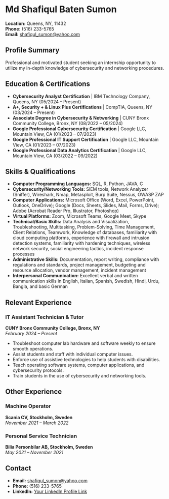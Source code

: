 # Md Shafiqul Baten Sumon

**Location:** Queens, NY, 11432  
**Phone:** (516) 233-5765  
**Email:** shafiqul_sumon@yahoo.com  

## Profile Summary

Professional and motivated student seeking an internship opportunity to utilize my in-depth knowledge of cybersecurity and networking procedures.

## Education & Certifications

- **Cybersecurity Analyst Certification** | IBM Technology Company, Queens, NY (05/2024 – Present)
- **A+, Security + & Linux Plus Certifications** | CompTIA, Queens, NY (03/2024 – Present)
- **Associate Degree in Cybersecurity & Networking** | CUNY Bronx Community College, Bronx, NY (08/2022 – 05/2024)
- **Google Professional Cybersecurity Certification** | Google LLC, Mountain View, CA (01/2023 – 07/2023)
- **Google Professional IT Support Certification** | Google LLC, Mountain View, CA (01/2023 – 07/2023)
- **Google Professional Data Analytics Certification** | Google LLC, Mountain View, CA (03/2022 – 09/2022)

## Skills & Qualifications

- **Computer Programming Languages:** SQL, R, Python, JAVA, C
- **Cybersecurity/Networking Tools:** SIEM tools, Network Analyzer (Sniffer), Wireshark, Nmap, Metasploit, Burp Suite, Nessus, OWASP ZAP
- **Computer Applications:** Microsoft Office (Word, Excel, PowerPoint, Outlook, OneDrive); Google (Docs, Sheets, Slides, Mail, Forms, Drive); Adobe (Acrobat Reader Pro, Illustrator, Photoshop)
- **Virtual Platforms:** Zoom, Microsoft Teams, Google Meet, Skype
- **Technical/Basic Skills:** Data Analysis and Visualization, Troubleshooting, Multitasking, Problem-Solving, Time Management, Client Relations, Teamwork, Knowledge of databases, familiarity with cloud computing platforms, experience with firewall and intrusion detection systems, familiarity with hardening techniques, wireless network security, social engineering tactics, incident response processes
- **Administrative Skills:** Documentation, report writing, compliance with regulations and standards, project management, budgeting and resource allocation, vendor management, incident management
- **Interpersonal Communication:** Excellent verbal and written communication skills in English, Italian, Spanish, Swedish, Hindi, Urdu, Bangla, and basic German

## Relevant Experience

### IT Assistant Technician & Tutor
**CUNY Bronx Community College, Bronx, NY**  
_February 2024 – Present_

- Troubleshoot computer lab hardware and software weekly to ensure smooth operations.
- Assist students and staff with individual computer issues.
- Enforce use of assistive technologies to help students with disabilities.
- Teach operating software systems, computer applications, and cybersecurity protocols.
- Train students in the use of cybersecurity and networking tools.

## Other Experience

### Machine Operator
**Scania CV, Stockholm, Sweden**  
_November 2021 – March 2022_

### Personal Service Technician
**Bilia Personbilar AB, Stockholm, Sweden**  
_May 2021 – November 2021_

## Contact

- **Email:** shafiqul_sumon@yahoo.com
- **Phone:** (516) 233-5765
- **LinkedIn:** [Your LinkedIn Profile Link](https://www.linkedin.com/)
